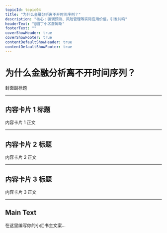 ```yaml
---
topicId: topic04
title: "为什么金融分析离不开时间序列？"
description: "核心：强调预测、风险管理等实际应用价值，引发共鸣"
headerText: "@园丁小区詹姆斯"
footerText: ""
coverShowHeader: true
coverShowFooter: true
contentDefaultShowHeader: true
contentDefaultShowFooter: true
---
```


# 为什么金融分析离不开时间序列？

封面副标题

---

## 内容卡片 1 标题

内容卡片 1 正文

<!-- 可选：单独控制此卡片的页眉/页脚显隐 -->
<!-- cardShowHeader: true -->
<!-- cardShowFooter: true -->

---

## 内容卡片 2 标题

内容卡片 2 正文

<!-- 可选：单独控制此卡片的页眉/页脚显隐 -->
<!-- cardShowHeader: true -->
<!-- cardShowFooter: true -->

---

## 内容卡片 3 标题

内容卡片 3 正文

<!-- 可选：单独控制此卡片的页眉/页脚显隐 -->
<!-- cardShowHeader: true -->
<!-- cardShowFooter: true -->

---

## Main Text

在这里编写你的小红书主文案...
